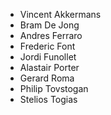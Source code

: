 * Vincent Akkermans
* Bram De Jong
* Andres Ferraro
* Frederic Font
* Jordi Funollet
* Alastair Porter
* Gerard Roma
* Philip Tovstogan
* Stelios Togias
